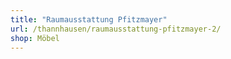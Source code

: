 ```yaml
---
title: "Raumausstattung Pfitzmayer"
url: /thannhausen/raumausstattung-pfitzmayer-2/
shop: Möbel
---
```

